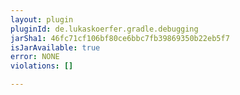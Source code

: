 ```yaml
---
layout: plugin
pluginId: de.lukaskoerfer.gradle.debugging
jarSha1: 46fc71cf106bf80ce6bbc7fb39869350b22eb5f7
isJarAvailable: true
error: NONE
violations: []

---
```


